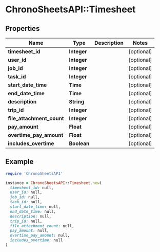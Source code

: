 # ChronoSheetsAPI::Timesheet

## Properties

| Name | Type | Description | Notes |
| ---- | ---- | ----------- | ----- |
| **timesheet_id** | **Integer** |  | [optional] |
| **user_id** | **Integer** |  | [optional] |
| **job_id** | **Integer** |  | [optional] |
| **task_id** | **Integer** |  | [optional] |
| **start_date_time** | **Time** |  | [optional] |
| **end_date_time** | **Time** |  | [optional] |
| **description** | **String** |  | [optional] |
| **trip_id** | **Integer** |  | [optional] |
| **file_attachment_count** | **Integer** |  | [optional] |
| **pay_amount** | **Float** |  | [optional] |
| **overtime_pay_amount** | **Float** |  | [optional] |
| **includes_overtime** | **Boolean** |  | [optional] |

## Example

```ruby
require 'ChronoSheetsAPI'

instance = ChronoSheetsAPI::Timesheet.new(
  timesheet_id: null,
  user_id: null,
  job_id: null,
  task_id: null,
  start_date_time: null,
  end_date_time: null,
  description: null,
  trip_id: null,
  file_attachment_count: null,
  pay_amount: null,
  overtime_pay_amount: null,
  includes_overtime: null
)
```

